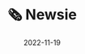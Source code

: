---
title: ":newspaper_roll: Newsie"
image: /img/newsie.webp
desc: 
    - >-
        Newsie is a browser-based party game like Kahoot or the Jackbox series
        of games. Players are prompted with a news headline, and are given a
        short amount of time to find or take a funny picture to accompany it,
        and then vote on eachothers to determine the best fit.

    - >-
        This game was written with a HTML/CSS/JS frontend and a Node.js backend
        as a final project for an introduction to web development course at OSU.
        It utilizes webhooks to traffic data between clients and the server, and
        object-oriented design to manage games on the backend. My team members 
        were [Joshua Brown](https://joshuabrown419.com), [Sandy
        Patil](https://sankalpspatil.netlify.app), and [Bradley
        Rule](https://github.com/Redbadger10).

tags:
    - Webdev
enabelEmoji: true
nopage: true
links: 
    - link: https://github.com/osu-cs290-f22/final-project-newsie
      text: Github Repo
date: 2022-11-19
---